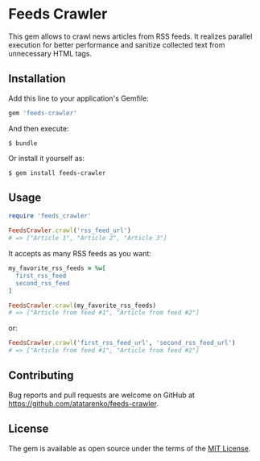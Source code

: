 # Feeds Crawler

This gem allows to crawl news articles from RSS feeds. It realizes parallel execution for better performance and sanitize collected text from unnecessary HTML tags.

## Installation

Add this line to your application's Gemfile:

```ruby
gem 'feeds-crawler'
```

And then execute:

    $ bundle

Or install it yourself as:

    $ gem install feeds-crawler

## Usage

```ruby
require 'feeds_crawler'

FeedsCrawler.crawl('rss_feed_url')
# => ["Article 1", "Article 2", "Article 3"]
```

It accepts as many RSS feeds as you want:
```ruby
my_favorite_rss_feeds = %w[
  first_rss_feed
  second_rss_feed
]

FeedsCrawler.crawl(my_favorite_rss_feeds)
# => ["Article from feed #1", "Article from feed #2"]
```
or:
```ruby
FeedsCrawler.crawl('first_rss_feed_url', 'second_rss_feed_url')
# => ["Article from feed #1", "Article from feed #2"]
```


## Contributing

Bug reports and pull requests are welcome on GitHub at https://github.com/atatarenko/feeds-crawler.

## License

The gem is available as open source under the terms of the [MIT License](http://opensource.org/licenses/MIT).
